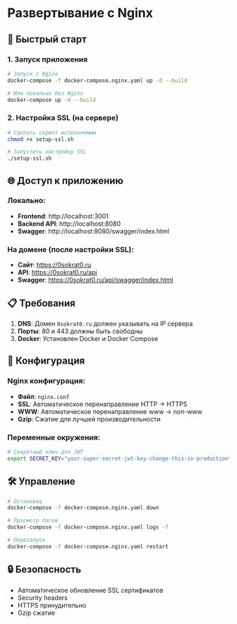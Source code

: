# Развертывание с Nginx

## 🚀 Быстрый старт

### 1. Запуск приложения
```bash
# Запуск с Nginx
docker-compose -f docker-compose.nginx.yaml up -d --build

# Или локально без Nginx
docker-compose up -d --build
```

### 2. Настройка SSL (на сервере)
```bash
# Сделать скрипт исполняемым
chmod +x setup-ssl.sh

# Запустить настройку SSL
./setup-ssl.sh
```

## 🌐 Доступ к приложению

### Локально:
- **Frontend**: http://localhost:3001
- **Backend API**: http://localhost:8080
- **Swagger**: http://localhost:8080/swagger/index.html

### На домене (после настройки SSL):
- **Сайт**: https://0sokrat0.ru
- **API**: https://0sokrat0.ru/api
- **Swagger**: https://0sokrat0.ru/api/swagger/index.html

## 📋 Требования

1. **DNS**: Домен `0sokrat0.ru` должен указывать на IP сервера
2. **Порты**: 80 и 443 должны быть свободны
3. **Docker**: Установлен Docker и Docker Compose

## 🔧 Конфигурация

### Nginx конфигурация:
- **Файл**: `nginx.conf`
- **SSL**: Автоматическое перенаправление HTTP → HTTPS
- **WWW**: Автоматическое перенаправление www → non-www
- **Gzip**: Сжатие для лучшей производительности

### Переменные окружения:
```bash
# Секретный ключ для JWT
export SECRET_KEY="your-super-secret-jwt-key-change-this-in-production"
```

## 🛠️ Управление

```bash
# Остановка
docker-compose -f docker-compose.nginx.yaml down

# Просмотр логов
docker-compose -f docker-compose.nginx.yaml logs -f

# Перезапуск
docker-compose -f docker-compose.nginx.yaml restart
```

## 🔒 Безопасность

- Автоматическое обновление SSL сертификатов
- Security headers
- HTTPS принудительно
- Gzip сжатие

